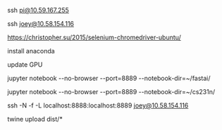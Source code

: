 ssh pi@10.59.167.255

ssh joey@10.58.154.116


https://christopher.su/2015/selenium-chromedriver-ubuntu/

install anaconda

update GPU

jupyter notebook --no-browser --port=8889 --notebook-dir=~/fastai/

jupyter notebook --no-browser --port=8889 --notebook-dir=~/cs231n/

ssh -N -f -L localhost:8888:localhost:8889 joey@10.58.154.116

twine upload dist/*